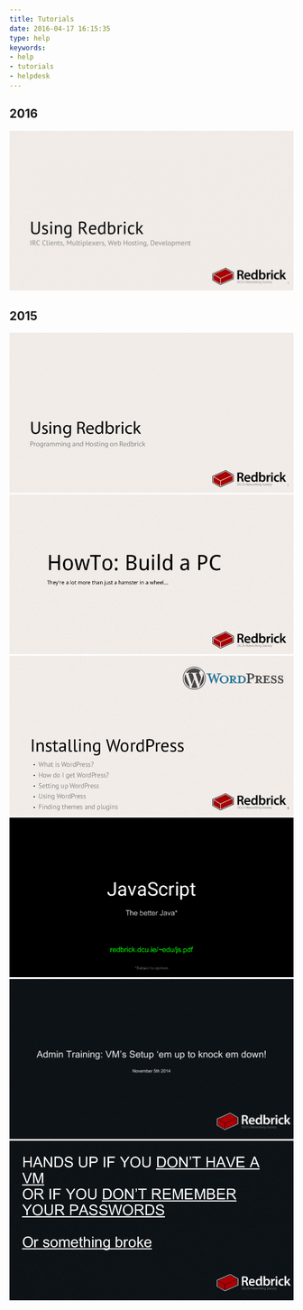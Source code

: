 ```yaml
---
title: Tutorials
date: 2016-04-17 16:15:35
type: help
keywords:
- help
- tutorials
- helpdesk
---
```


## 2016
[![Using Redbrick](./usingrb2016/usingrb.png)](./usingrb2016)

## 2015
[![](./usingrb2015/usingrb.png)](./usingrb2015) [![](./buildpc/buildpc.png)](./buildpc) [![](./wordpress-2015/wordpress.png)](./wordpress-2015) [![](./js-2015/js.png)](./js-2015) [![](./vm/VM.png)](./vm) [![](./securevm/SecuringVM.png)](./securevm)
